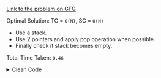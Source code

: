 [Link to the problem on GFG](https://practice.geeksforgeeks.org/problems/stack-permutations/1) <br>


Optimal Solution: TC = `O(N)`, SC = `O(N)`

* Use a stack.
* Use 2 pointers and apply pop operation when possible.
* Finally check if stack becomes empty.

Total Time Taken: `0.46`

<details><summary>Clean Code</summary>

![](https://github.com/archishmanghos/code-images/blob/master/GFG/Stack-Permutations.png)

</details>